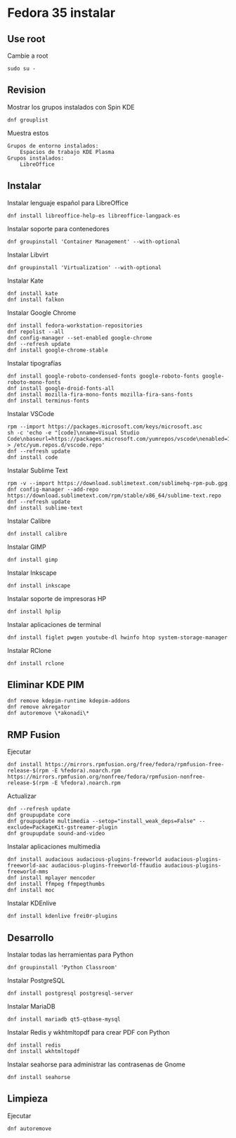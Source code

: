 # Fedora 35 instalar

## Use root

Cambie a root

    sudo su -

## Revision

Mostrar los grupos instalados con Spin KDE

    dnf grouplist

Muestra estos

    Grupos de entorno instalados:
        Espacios de trabajo KDE Plasma
    Grupos instalados:
        LibreOffice

## Instalar

Instalar lenguaje español para LibreOffice

    dnf install libreoffice-help-es libreoffice-langpack-es

Instalar soporte para contenedores

    dnf groupinstall 'Container Management' --with-optional

Instalar Libvirt

    dnf groupinstall 'Virtualization' --with-optional

Instalar Kate

    dnf install kate
    dnf install falkon

Instalar Google Chrome

    dnf install fedora-workstation-repositories
    dnf repolist --all
    dnf config-manager --set-enabled google-chrome
    dnf --refresh update
    dnf install google-chrome-stable

Instalar tipografías

    dnf install google-roboto-condensed-fonts google-roboto-fonts google-roboto-mono-fonts
    dnf install google-droid-fonts-all
    dnf install mozilla-fira-mono-fonts mozilla-fira-sans-fonts
    dnf install terminus-fonts

Instalar VSCode

    rpm --import https://packages.microsoft.com/keys/microsoft.asc
    sh -c 'echo -e "[code]\nname=Visual Studio Code\nbaseurl=https://packages.microsoft.com/yumrepos/vscode\nenabled=1\ngpgcheck=1\ngpgkey=https://packages.microsoft.com/keys/microsoft.asc" > /etc/yum.repos.d/vscode.repo'
    dnf --refresh update
    dnf install code

Instalar Sublime Text

    rpm -v --import https://download.sublimetext.com/sublimehq-rpm-pub.gpg
    dnf config-manager --add-repo https://download.sublimetext.com/rpm/stable/x86_64/sublime-text.repo
    dnf --refresh update
    dnf install sublime-text

Instalar Calibre

    dnf install calibre

Instalar GIMP

    dnf install gimp

Instalar Inkscape

    dnf install inkscape

Instalar soporte de impresoras HP

    dnf install hplip

Instalar aplicaciones de terminal

    dnf install figlet pwgen youtube-dl hwinfo htop system-storage-manager

Instalar RClone

    dnf install rclone

## Eliminar KDE PIM

    dnf remove kdepim-runtime kdepim-addons
    dnf remove akregator
    dnf autoremove \*akonadi\*

## RMP Fusion

Ejecutar

    dnf install https://mirrors.rpmfusion.org/free/fedora/rpmfusion-free-release-$(rpm -E %fedora).noarch.rpm https://mirrors.rpmfusion.org/nonfree/fedora/rpmfusion-nonfree-release-$(rpm -E %fedora).noarch.rpm

Actualizar

    dnf --refresh update
    dnf groupupdate core
    dnf groupupdate multimedia --setop="install_weak_deps=False" --exclude=PackageKit-gstreamer-plugin
    dnf groupupdate sound-and-video

Instalar aplicaciones multimedia

    dnf install audacious audacious-plugins-freeworld audacious-plugins-freeworld-aac audacious-plugins-freeworld-ffaudio audacious-plugins-freeworld-mms
    dnf install mplayer mencoder
    dnf install ffmpeg ffmpegthumbs
    dnf install moc

Instalar KDEnlive

    dnf install kdenlive frei0r-plugins

## Desarrollo

Instalar todas las herramientas para Python

    dnf groupinstall 'Python Classroom'

Instalar PostgreSQL

    dnf install postgresql postgresql-server

Instalar MariaDB

    dnf install mariadb qt5-qtbase-mysql

Instalar Redis y wkhtmltopdf para crear PDF con Python

    dnf install redis
    dnf install wkhtmltopdf

Instalar seahorse para administrar las contrasenas de Gnome

    dnf install seahorse

## Limpieza

Ejecutar

    dnf autoremove
